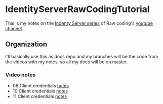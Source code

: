 # IdentityServerRawCodingTutorial
This is my notes on the [Indenty Server series](https://www.youtube.com/watch?v=Fhfvbl_KbWo&list=PLOeFnOV9YBa7dnrjpOG6lMpcyd7Wn7E8V) of Raw coding's [youtube channel](https://www.youtube.com/channel/UCP_jWxjn__YXmo4iU7Low0g)

## Organization
I'll basically use this as docs repo and my branches will be the code from the videos with my notes, so all my docs will be on master.

### Video notes
- 09 Client credentials [notes](Docs/09ClientCredentials.md)
- 10 Client credentials [notes](Docs/10-Authorization-Code-Flow.md)
- 11 Client credentials [notes](Docs/11_IdentityLoginRegister.md)

